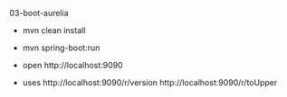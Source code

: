 03-boot-aurelia

- mvn clean install
- mvn spring-boot:run

- open http://localhost:9090

- uses http://localhost:9090/r/version 
       http://localhost:9090/r/toUpper 


